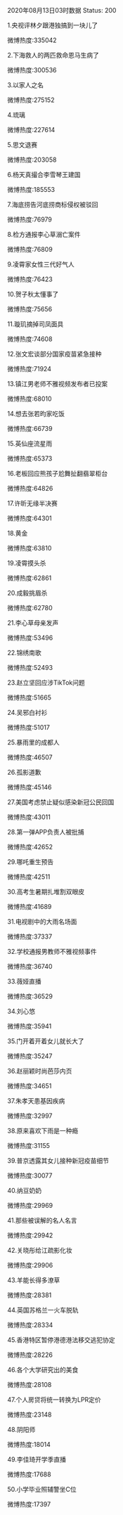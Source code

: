 2020年08月13日03时数据
Status: 200

1.央视评林夕跟港独搞到一块儿了

微博热度:335042

2.下海救人的两匹救命恩马生病了

微博热度:300536

3.以家人之名

微博热度:275152

4.琉璃

微博热度:227614

5.思文退赛

微博热度:203058

6.杨天真撮合李雪琴王建国

微博热度:185553

7.海底捞告河底捞商标侵权被驳回

微博热度:76979

8.检方通报李心草溺亡案件

微博热度:76809

9.凌霄家女性三代好气人

微博热度:76423

10.贺子秋太懂事了

微博热度:75656

11.璇玑摘掉司凤面具

微博热度:74608

12.张文宏谈部分国家疫苗紧急接种

微博热度:71924

13.镇江男老师不雅视频发布者已投案

微博热度:68010

14.想去张若昀家吃饭

微博热度:66739

15.英仙座流星雨

微博热度:65373

16.老板回应熊孩子尬舞扯翻翡翠柜台

微博热度:64826

17.许昕无缘半决赛

微博热度:64301

18.黄金

微博热度:63810

19.凌霄摸头杀

微博热度:62861

20.成毅挑眉杀

微博热度:62780

21.李心草母亲发声

微博热度:53496

22.锦绣南歌

微博热度:52493

23.赵立坚回应涉TikTok问题

微博热度:51665

24.吴邪白衬衫

微博热度:51017

25.暴雨里的成都人

微博热度:46507

26.孤影道歉

微博热度:45146

27.美国考虑禁止疑似感染新冠公民回国

微博热度:43011

28.第一弹APP负责人被批捕

微博热度:42652

29.哪吒重生预告

微博热度:42511

30.高考生暑期扎堆割双眼皮

微博热度:41689

31.电视剧中的大雨名场面

微博热度:37337

32.学校通报男教师不雅视频事件

微博热度:36740

33.薇娅直播

微博热度:36529

34.刘心悠

微博热度:35941

35.门开着开着女儿就长大了

微博热度:35247

36.赵丽颖时尚芭莎内页

微博热度:34651

37.朱孝天患基因疾病

微博热度:32997

38.原来喜欢下雨是一种瘾

微博热度:31155

39.普京透露其女儿接种新冠疫苗细节

微博热度:30077

40.纳豆奶奶

微博热度:29969

41.那些被误解的名人名言

微博热度:29942

42.关晓彤给江疏影化妆

微博热度:29906

43.羊能长得多潦草

微博热度:28381

44.英国苏格兰一火车脱轨

微博热度:28334

45.香港特区暂停港德港法移交逃犯协定

微博热度:28226

46.各个大学研究出的美食

微博热度:28108

47.个人房贷将统一转换为LPR定价

微博热度:23148

48.阴阳师

微博热度:18014

49.李佳琦开学季直播

微博热度:17688

50.小学毕业照辅警坐C位

微博热度:17397

